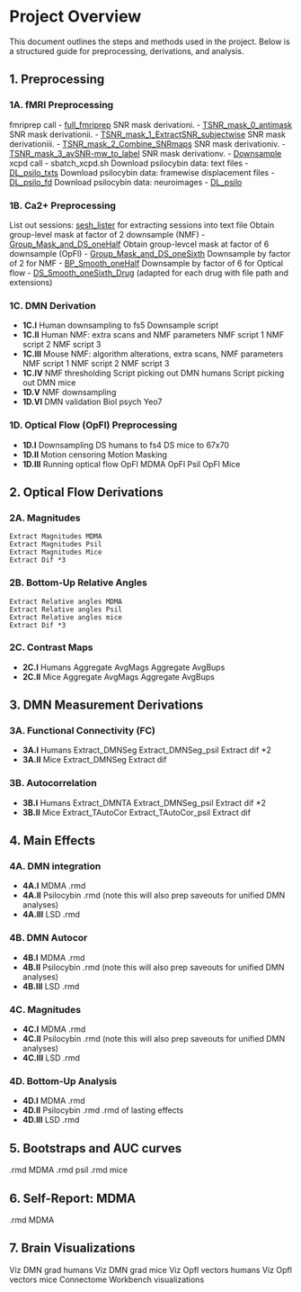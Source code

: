 # Project Overview

This document outlines the steps and methods used in the project. Below is a structured guide for preprocessing, derivations, and analysis.

## 1. Preprocessing

### 1A. fMRI Preprocessing
  fmriprep call - [full_fmriprep](https://github.com/WilliamsPanLab/PsychedProps/blob/master/scripts/full_fmriprep.sh)
  SNR mask derivationi. - [TSNR_mask_0_antimask](https://github.com/WilliamsPanLab/PsychedProps/blob/master/scripts/TSNR_mask_0_antimask.sh)
  SNR mask derivationii. - [TSNR_mask_1_ExtractSNR_subjectwise](https://github.com/WilliamsPanLab/PsychedProps/blob/master/scripts/TSNR_mask_1_ExtractSNR_subjectwise.py)
  SNR mask derivationiii. - [TSNR_mask_2_Combine_SNRmaps](https://github.com/WilliamsPanLab/PsychedProps/blob/master/scripts/TSNR_mask_2_Combine_SNRmaps.py)
  SNR mask derivationiv. - [TSNR_mask_3_avSNR-mw_to_label](https://github.com/WilliamsPanLab/PsychedProps/blob/master/scripts/TSNR_mask_3_avSNR-mw_to_label.m)
  SNR mask derivationv. - [Downsample]()
  xcpd call - sbatch_xcpd.sh
  Download psilocybin data: text files - [DL_psilo_txts]()
  Download psilocybin data: framewise displacement files - [DL_psilo_fd]()
  Download psilocybin data: neuroimages - [DL_psilo]()
### 1B. Ca2+ Preprocessing
  List out sessions: [sesh_lister]() for extracting sessions into text file
  Obtain group-level mask at factor of 2 downsample (NMF) - [Group_Mask_and_DS_oneHalf]()
  Obtain group-levcel mask at factor of 6 downsample (OpFl) - [Group_Mask_and_DS_oneSixth]()
  Downsample by factor of 2 for NMF - [BP_Smooth_oneHalf]()
  Downsample by factor of 6 for Optical flow - [DS_Smooth_oneSixth_Drug]() (adapted for each drug with file path and extensions)
### 1C. DMN Derivation
- **1C.I** Human downsampling to fs5
  Downsample script
- **1C.II** Human NMF: extra scans and NMF parameters
  NMF script 1
  NMF script 2
  NMF script 3
- **1C.III** Mouse NMF: algorithm alterations, extra scans, NMF parameters
  NMF script 1
  NMF script 2
  NMF script 3
- **1C.IV** NMF thresholding
  Script picking out DMN humans
  Script picking out DMN mice
- **1D.V** NMF downsampling
- **1D.VI** DMN validation
  Biol psych
  Yeo7

### 1D. Optical Flow (OpFl) Preprocessing
- **1D.I** Downsampling
  DS humans to fs4
  DS mice to 67x70
- **1D.II** Motion censoring
  Motion Masking
- **1D.III** Running optical flow
  OpFl MDMA
  OpFl Psil
  OpFl Mice

## 2. Optical Flow Derivations

### 2A. Magnitudes
    Extract Magnitudes MDMA
    Extract Magnitudes Psil
    Extract Magnitudes Mice
    Extract Dif *3
### 2B. Bottom-Up Relative Angles
    Extract Relative angles MDMA
    Extract Relative angles Psil
    Extract Relative angles mice
    Extract Dif *3
    
### 2C. Contrast Maps
- **2C.I** Humans
  Aggregate AvgMags
  Aggregate AvgBups
- **2C.II** Mice
  Aggregate AvgMags
  Aggregate AvgBups

## 3. DMN Measurement Derivations

### 3A. Functional Connectivity (FC)
- **3A.I** Humans
  Extract_DMNSeg
  Extract_DMNSeg_psil
  Extract dif *2
- **3A.II** Mice
  Extract_DMNSeg
  Extract dif
### 3B. Autocorrelation
- **3B.I** Humans
  Extract_DMNTA
  Extract_DMNSeg_psil
  Extract dif *2
- **3B.II** Mice
  Extract_TAutoCor
  Extract_TAutoCor_psil
  Extract dif
## 4. Main Effects
### 4A. DMN integration
- **4A.I** MDMA
  .rmd
- **4A.II** Psilocybin
  .rmd (note this will also prep saveouts for unified DMN analyses)
- **4A.III** LSD
  .rmd
### 4B. DMN Autocor
- **4B.I** MDMA
  .rmd
- **4B.II** Psilocybin
  .rmd (note this will also prep saveouts for unified DMN analyses)
- **4B.III** LSD
  .rmd
### 4C. Magnitudes
- **4C.I** MDMA
  .rmd
- **4C.II** Psilocybin
  .rmd (note this will also prep saveouts for unified DMN analyses)
- **4C.III** LSD
  .rmd

### 4D. Bottom-Up Analysis
- **4D.I** MDMA
  .rmd
- **4D.II** Psilocybin
  .rmd
  .rmd of lasting effects
- **4D.III** LSD
  .rmd

## 5. Bootstraps and AUC curves
.rmd MDMA
.rmd psil
.rmd mice

## 6. Self-Report: MDMA
.rmd MDMA
## 7. Brain Visualizations
  Viz DMN grad humans
  Viz DMN grad mice
  Viz Opfl vectors humans
  Viz Opfl vectors mice
  Connectome Workbench visualizations
